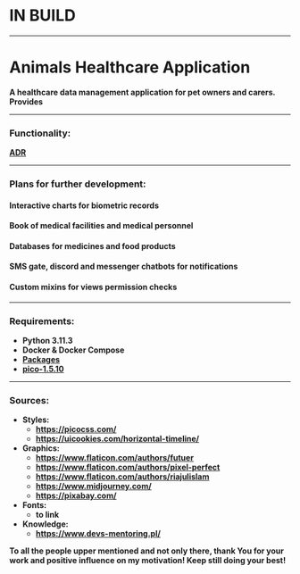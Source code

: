 # IN BUILD

---
# Animals Healthcare Application


<strong> A healthcare data management application for pet owners and carers.
Provides 

---
### Functionality:
[ADR](doc/01_adr_functionality.md)

---

### Plans for further development:


#### Interactive charts for biometric records

#### Book of medical facilities and medical personnel

#### Databases for medicines and food products

#### SMS gate, discord and messenger chatbots for notifications

#### Custom mixins for views permission checks

---


### Requirements:
- Python 3.11.3
- Docker & Docker Compose
- [Packages](AHC_app/Pipfile)
- [pico-1.5.10](https://github.com/picocss/pico/archive/refs/tags/v1.5.10.zip)

---
### Sources:

* Styles:
  * https://picocss.com/
  * https://uicookies.com/horizontal-timeline/
* Graphics:
  * https://www.flaticon.com/authors/futuer
  * https://www.flaticon.com/authors/pixel-perfect
  * https://www.flaticon.com/authors/riajulislam
  * https://www.midjourney.com/
  * https://pixabay.com/
* Fonts:
  * to link
* Knowledge:
  * https://www.devs-mentoring.pl/


To all the people upper mentioned and not only there, 
thank You for your work and positive influence on my motivation! 
Keep still doing your best!
